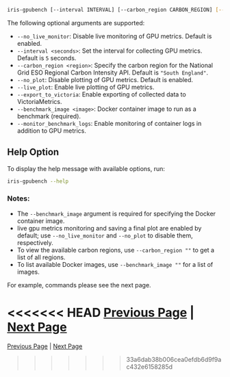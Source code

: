 ```sh
iris-gpubench [--interval INTERVAL] [--carbon_region CARBON_REGION] [--live_plot] [--export_to_victoria] [--benchmark_image BENCHMARK_IMAGE] [--monitor_benchmark_logs]
```

The following optional arguments are supported:

- `--no_live_monitor`: Disable live monitoring of GPU metrics. Default is enabled.
- `--interval <seconds>`: Set the interval for collecting GPU metrics. Default is `5` seconds.
- `--carbon_region <region>`: Specify the carbon region for the National Grid ESO Regional Carbon Intensity API. Default is `"South England"`.
- `--no_plot`: Disable plotting of GPU metrics. Default is enabled.
- `--live_plot`: Enable live plotting of GPU metrics.
- `--export_to_victoria`: Enable exporting of collected data to VictoriaMetrics.
- `--benchmark_image <image>`: Docker container image to run as a benchmark (required).
- `--monitor_benchmark_logs`: Enable monitoring of container logs in addition to GPU metrics.

## Help Option

To display the help message with available options, run:

```sh
iris-gpubench --help
```

### Notes:
- The `--benchmark_image` argument is required for specifying the Docker container image.
- live gpu metrics monitoring and saving a final plot are enabled by default; use `--no_live_monitor` and `--no_plot` to disable them, respectively.
- To view the available carbon regions, use `--carbon_region ""` to get a list of all regions.
- To list available Docker images, use `--benchmark_image ""` for a list of images.

For example, commands please see the next page.

<<<<<<< HEAD
[Previous Page](building_docker_images.md) | [Next Page](example_commands.md)
=======
[Previous Page](buildind_docker_images.md) | [Next Page](example_commands.md)
>>>>>>> 33a6dab38b006cea0efdb6d9f9ac432e6158285d
